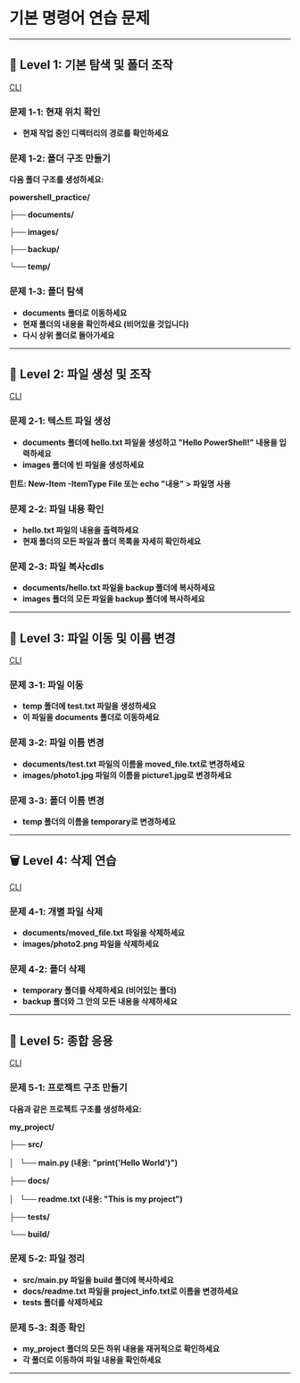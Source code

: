 # **기본 명령어 연습 문제**

---

## **📁 Level 1: 기본 탐색 및 폴더 조작**

[CLI](/codes/quests/powershell_level1.sh)

### **문제 1-1: 현재 위치 확인**

- **현재 작업 중인 디렉터리의 경로를 확인하세요**

### **문제 1-2: 폴더 구조 만들기**

**다음 폴더 구조를 생성하세요:**

**powershell_practice/**

**├── documents/**

**├── images/**

**├── backup/**

**└── temp/**

### **문제 1-3: 폴더 탐색**

- **documents 폴더로 이동하세요**
- **현재 폴더의 내용을 확인하세요 (비어있을 것입니다)**
- **다시 상위 폴더로 돌아가세요**

---

## **📄 Level 2: 파일 생성 및 조작**

[CLI](/codes/quests/powershell_level2.sh)

### **문제 2-1: 텍스트 파일 생성**

- **documents 폴더에 hello.txt 파일을 생성하고 "Hello PowerShell!" 내용을 입력하세요**
- **images 폴더에 빈 파일을 생성하세요**

**힌트: New-Item -ItemType File 또는 echo "내용" > 파일명 사용**

### **문제 2-2: 파일 내용 확인**

- **hello.txt 파일의 내용을 출력하세요**
- **현재 폴더의 모든 파일과 폴더 목록을 자세히 확인하세요**

### **문제 2-3: 파일 복사cdls**

- **documents/hello.txt 파일을 backup 폴더에 복사하세요**
- **images 폴더의 모든 파일을 backup 폴더에 복사하세요**

---

## **🔄 Level 3: 파일 이동 및 이름 변경**

[CLI](/codes/quests/powershell_level3.sh)

### **문제 3-1: 파일 이동**

- **temp 폴더에 test.txt 파일을 생성하세요**
- **이 파일을 documents 폴더로 이동하세요**

### **문제 3-2: 파일 이름 변경**

- **documents/test.txt 파일의 이름을 moved_file.txt로 변경하세요**
- **images/photo1.jpg 파일의 이름을 picture1.jpg로 변경하세요**

### **문제 3-3: 폴더 이름 변경**

- **temp 폴더의 이름을 temporary로 변경하세요**

---

## **🗑️ Level 4: 삭제 연습**

[CLI](/codes/quests/powershell_level4.sh)

### **문제 4-1: 개별 파일 삭제**

- **documents/moved_file.txt 파일을 삭제하세요**
- **images/photo2.png 파일을 삭제하세요**

### **문제 4-2: 폴더 삭제**

- **temporary 폴더를 삭제하세요 (비어있는 폴더)**
- **backup 폴더와 그 안의 모든 내용을 삭제하세요**

---

## **🚀 Level 5: 종합 응용**

[CLI](/codes/quests/powershell_level5.sh)

### **문제 5-1: 프로젝트 구조 만들기**

**다음과 같은 프로젝트 구조를 생성하세요:**

**my_project/**

**├── src/**

**│   └── main.py (내용: "print('Hello World')")**

**├── docs/**

**│   └── readme.txt (내용: "This is my project")**

**├── tests/**

**└── build/**

### **문제 5-2: 파일 정리**

- **src/main.py 파일을 build 폴더에 복사하세요**
- **docs/readme.txt 파일을 project_info.txt로 이름을 변경하세요**
- **tests 폴더를 삭제하세요**

### **문제 5-3: 최종 확인**

- **my_project 폴더의 모든 하위 내용을 재귀적으로 확인하세요**
- **각 폴더로 이동하여 파일 내용을 확인하세요**

---
